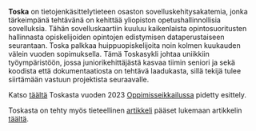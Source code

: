**Toska** on tietojenkäsittelytieteen osaston sovelluskehitysakatemia, jonka
tärkeimpänä tehtävänä on kehittää yliopiston opetushallinnollisia sovelluksia. 
Tähän sovelluskaartiin kuuluu kaikenlaista opintosuoritusten hallinnasta opiskelijoiden
opintojen edistymisen dataperustaiseen seurantaan. Toska palkkaa huippuopiskelijoita 
noin kolmen kuukauden välein vuoden sopimuksella. Tämä Toskasykli johtaa uniikkiin 
työympäristöön, jossa juniorikehittäjästä kasvaa tiimin seniori ja sekä koodista 
että dokumentaatiosta on tehtävä laadukasta, sillä tekijä tulee siirtämään vastuun 
projektista seuraavalle.

Katso [täältä](https://www.helsinki.fi/fi/unitube/video/17c1e466-2f56-425a-ad0d-675e6dd8f3e4) Toskasta vuoden 2023 [Oppimisseikkailussa](https://blogs.helsinki.fi/oppimisseikkailu/) pidetty esittely. 

Toskasta on tehty myös tieteellinen [artikkeli](https://dl.acm.org/doi/10.1109/ICSE-SEET58685.2023.00014) pääset lukemaan artikkelin [täältä](https://arxiv.org/pdf/2301.07020.pdf).
